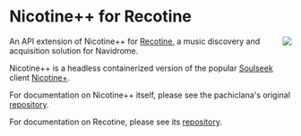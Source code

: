 # Nicotine++ for Recotine

<img src="pynicotine/gtkgui/icons/hicolor/scalable/apps/org.nicotine_plus.Nicotinepp.svg" align="right">

An API extension of Nicotine++ for [Recotine](https://github.com/ptem/recotine), a music discovery and acquisition solution for Navidrome.

Nicotine++ is a headless containerized version of the popular [Soulseek](https://www.slsknet.org/) client [Nicotine+](https://nicotine-plus.org/).

For documentation on Nicotine++ itself, please see the pachiclana's original [repository](https://github.com/pachiclana/nicotine-plus-plus).

For documentation on Recotine, please see its [repository](https://github.com/ptem/recotine).